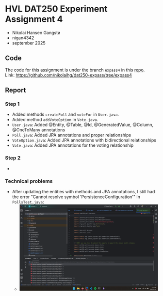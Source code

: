 # HVL DAT250 Experiment Assignment 4
- Nikolai Hansen Gangstø
- nigan4342
- september 2025
## Code
The code for this assignment is under the branch `expass4` in this [repo](https://github.com/nikolaihg/dat250-expass/).  
Link: https://github.com/nikolaihg/dat250-expass/tree/expass4 
## Report
### Step 1
- Added methods `createPoll` and `voteFor` in `User.java`.
- Added method `addVoteOption` in `Vote.java`.
- `User.java`: Added @Entity, @Table, @Id, @GeneratedValue, @Column, @OneToMany annotations
- `Poll.java`: Added JPA annotations and proper relationships
- `VoteOption.java`: Added JPA annotations with bidirectional relationships
- `Vote.java`: Added JPA annotations for the voting relationship

### Step 2
- 
### Technical problems
- After updating the entities with methods and JPA annotations, I still had the error "Cannot resolve symbol 'PersistenceConfiguration'" in `PollsTest.java`: 
  - ![error](.\screenshots\expass4\img.png)


